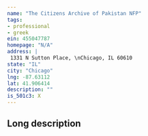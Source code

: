 ```yaml
---
name: "The Citizens Archive of Pakistan NFP"
tags:
- professional
- greek
ein: 455047787
homepage: "N/A"
address: |
 1331 N Sutton Place, \nChicago, IL 60610
state: "IL"
city: "Chicago"
lng: -87.63112
lat: 41.906414
description: ""
is_501c3: X
---
```


## Long description


